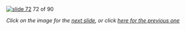 [![slide 72](https://dl.dropboxusercontent.com/u/2977490/presentations/cookbook/img72.jpg)](73.md)
72 of 90

_Click on the image for the [next slide](73.md), or click [here for the previous one](71.md)_